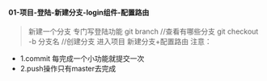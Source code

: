 #### 01-项目-登陆-新建分支-login组件-配置路由
> 新建一个分支 专门写登陆功能
> git branch     //查看有哪些分支
> git checkout -b 分支名    //创建分支
> 进入项目 新建分支+配置路由
> 注意：
- 1.commit 每完成一个小功能就提交一次
- 2.push操作只有master去完成
####
